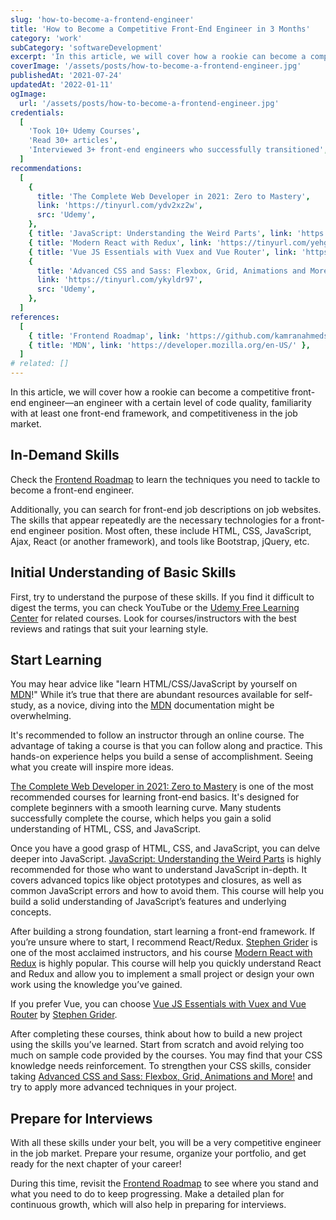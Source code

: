 ```yaml
---
slug: 'how-to-become-a-frontend-engineer'
title: 'How to Become a Competitive Front-End Engineer in 3 Months'
category: 'work'
subCategory: 'softwareDevelopment'
excerpt: 'In this article, we will cover how a rookie can become a competitive front-end engineer—an engineer with a certain level of code quality, familiarity with a front-end framework, and popularity in the job market.'
coverImage: '/assets/posts/how-to-become-a-frontend-engineer.jpg'
publishedAt: '2021-07-24'
updatedAt: '2022-01-11'
ogImage:
  url: '/assets/posts/how-to-become-a-frontend-engineer.jpg'
credentials:
  [
    'Took 10+ Udemy Courses',
    'Read 30+ articles',
    'Interviewed 3+ front-end engineers who successfully transitioned',
  ]
recommendations:
  [
    {
      title: 'The Complete Web Developer in 2021: Zero to Mastery',
      link: 'https://tinyurl.com/ydv2xz2w',
      src: 'Udemy',
    },
    { title: 'JavaScript: Understanding the Weird Parts', link: 'https://tinyurl.com/yemfgsgj', src: 'Udemy' },
    { title: 'Modern React with Redux', link: 'https://tinyurl.com/yehgynsv', src: 'Udemy' },
    { title: 'Vue JS Essentials with Vuex and Vue Router', link: 'https://tinyurl.com/yzp53825', src: 'Udemy' },
    {
      title: 'Advanced CSS and Sass: Flexbox, Grid, Animations and More!',
      link: 'https://tinyurl.com/ykyldr97',
      src: 'Udemy',
    },
  ]
references:
  [
    { title: 'Frontend Roadmap', link: 'https://github.com/kamranahmedse/developer-roadmap#frontend-roadmap' },
    { title: 'MDN', link: 'https://developer.mozilla.org/en-US/' },
  ]
# related: []
---
```


In this article, we will cover how a rookie can become a competitive front-end engineer—an engineer with a certain level of code quality, familiarity with at least one front-end framework, and competitiveness in the job market.

## In-Demand Skills

Check the [Frontend Roadmap](https://github.com/kamranahmedse/developer-roadmap#frontend-roadmap) to learn the techniques you need to tackle to become a front-end engineer.

Additionally, you can search for front-end job descriptions on job websites. The skills that appear repeatedly are the necessary technologies for a front-end engineer position. Most often, these include HTML, CSS, JavaScript, Ajax, React (or another framework), and tools like Bootstrap, jQuery, etc.

## Initial Understanding of Basic Skills

First, try to understand the purpose of these skills. If you find it difficult to digest the terms, you can check YouTube or the [Udemy Free Learning Center](https://tinyurl.com/yfbaghja) for related courses. Look for courses/instructors with the best reviews and ratings that suit your learning style.

## Start Learning

You may hear advice like "learn HTML/CSS/JavaScript by yourself on [MDN](https://developer.mozilla.org/en-US/)!" While it’s true that there are abundant resources available for self-study, as a novice, diving into the [MDN](https://developer.mozilla.org/en-US/) documentation might be overwhelming.

It's recommended to follow an instructor through an online course. The advantage of taking a course is that you can follow along and practice. This hands-on experience helps you build a sense of accomplishment. Seeing what you create will inspire more ideas.

[The Complete Web Developer in 2021: Zero to Mastery](https://tinyurl.com/ydv2xz2w) is one of the most recommended courses for learning front-end basics. It's designed for complete beginners with a smooth learning curve. Many students successfully complete the course, which helps you gain a solid understanding of HTML, CSS, and JavaScript.

Once you have a good grasp of HTML, CSS, and JavaScript, you can delve deeper into JavaScript. [JavaScript: Understanding the Weird Parts](https://tinyurl.com/yemfgsgj) is highly recommended for those who want to understand JavaScript in-depth. It covers advanced topics like object prototypes and closures, as well as common JavaScript errors and how to avoid them. This course will help you build a solid understanding of JavaScript’s features and underlying concepts.

After building a strong foundation, start learning a front-end framework. If you’re unsure where to start, I recommend React/Redux. [Stephen Grider](https://tinyurl.com/ydnr493j) is one of the most acclaimed instructors, and his course [Modern React with Redux](https://tinyurl.com/yehgynsv) is highly popular. This course will help you quickly understand React and Redux and allow you to implement a small project or design your own work using the knowledge you’ve gained.

If you prefer Vue, you can choose [Vue JS Essentials with Vuex and Vue Router](https://tinyurl.com/yjuz2mbs) by [Stephen Grider](https://tinyurl.com/yzp53825).

After completing these courses, think about how to build a new project using the skills you’ve learned. Start from scratch and avoid relying too much on sample code provided by the courses. You may find that your CSS knowledge needs reinforcement. To strengthen your CSS skills, consider taking [Advanced CSS and Sass: Flexbox, Grid, Animations and More!](https://tinyurl.com/ykyldr97) and try to apply more advanced techniques in your project.

## Prepare for Interviews

With all these skills under your belt, you will be a very competitive engineer in the job market. Prepare your resume, organize your portfolio, and get ready for the next chapter of your career!

During this time, revisit the [Frontend Roadmap](https://github.com/kamranahmedse/developer-roadmap#frontend-roadmap) to see where you stand and what you need to do to keep progressing. Make a detailed plan for continuous growth, which will also help in preparing for interviews.